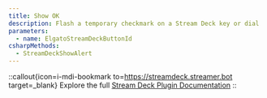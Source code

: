 ```yaml
---
title: Show OK
description: Flash a temporary checkmark on a Stream Deck key or dial
parameters:
  - name: ElgatoStreamDeckButtonId
csharpMethods:
  - StreamDeckShowAlert
---
```


::callout{icon=i-mdi-bookmark to=https://streamdeck.streamer.bot target=_blank}
Explore the full [Stream Deck Plugin Documentation](https://streamdeck.streamer.bot)
::
